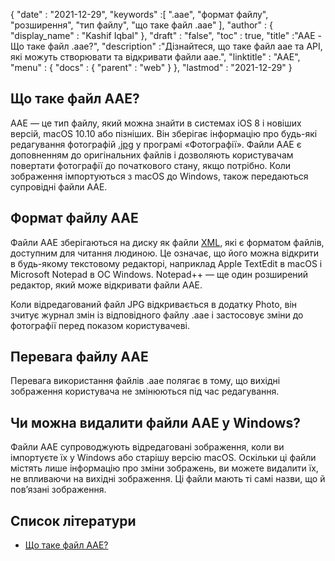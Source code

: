 {
  "date" : "2021-12-29",
  "keywords" :[ ".aae", "формат файлу", "розширення", "тип файлу", "що таке файл .aae" ],
  "author" : {
    "display_name" : "Kashif Iqbal"
},
  "draft" : "false",
  "toc" : true,
  "title" :"AAE - Що таке файл .aae?",
  "description" :"Дізнайтеся, що таке файл aae та API, які можуть створювати та відкривати файли aae.",
  "linktitle" : "AAE",
  "menu" : {
    "docs" : {
      "parent" : "web"
}
},
  "lastmod" : "2021-12-29"
}

## Що таке файл AAE?

AAE — це тип файлу, який можна знайти в системах iOS 8 і новіших версій, macOS 10.10 або пізніших. Він зберігає інформацію про будь-які редагування фотографій [.jpg](/uk/image/jpeg/) у програмі «Фотографії». Файли AAE є доповненням до оригінальних файлів і дозволяють користувачам повертати фотографії до початкового стану, якщо потрібно. Коли зображення імпортуються з macOS до Windows, також передаються супровідні файли AAE.

## Формат файлу AAE
Файли AAE зберігаються на диску як файли [XML](/uk/web/xml/), які є форматом файлів, доступним для читання людиною. Це означає, що його можна відкрити в будь-якому текстовому редакторі, наприклад Apple TextEdit в macOS і Microsoft Notepad в ОС Windows. Notepad++ — ще один розширений редактор, який може відкривати файли AAE.

Коли відредагований файл JPG відкривається в додатку Photo, він зчитує журнал змін із відповідного файлу .aae і застосовує зміни до фотографії перед показом користувачеві.

## Перевага файлу AAE
Перевага використання файлів .aae полягає в тому, що вихідні зображення користувача не змінюються під час редагування.

## Чи можна видалити файли AAE у Windows?

Файли AAE супроводжують відредаговані зображення, коли ви імпортуєте їх у Windows або старішу версію macOS. Оскільки ці файли містять лише інформацію про зміни зображень, ви можете видалити їх, не впливаючи на вихідні зображення. Ці файли мають ті самі назви, що й пов’язані зображення.

## Список літератури

* [Що таке файл AAE?](https://discussions.apple.com/thread/7810994)

